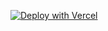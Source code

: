 [![Deploy with Vercel](https://vercel.com/button)](https://vercel.com/new/clone?repository-url=https://github.com/Hacksore/pnpm-license-test)
